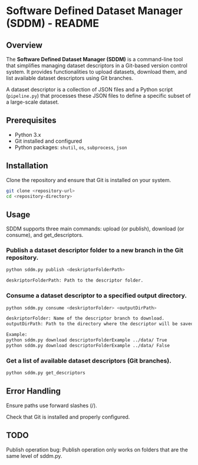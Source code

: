 # Software Defined Dataset Manager (SDDM) - README

## Overview
The **Software Defined Dataset Manager (SDDM)** is a command-line tool that simplifies managing dataset descriptors in a Git-based version control system. It provides functionalities to upload datasets, download them, and list available dataset descriptors using Git branches.

A dataset descriptor is a collection of JSON files and a Python script (`pipeline.py`) that processes these JSON files to define a specific subset of a large-scale dataset.


## Prerequisites
- Python 3.x
- Git installed and configured
- Python packages: `shutil`, `os`, `subprocess`, `json`

## Installation
Clone the repository and ensure that Git is installed on your system.

```bash
git clone <repository-url>
cd <repository-directory>
```

## Usage
SDDM supports three main commands: upload (or publish), download (or consume), and get_descriptors.

### Publish a dataset descriptor folder to a new branch in the Git repository.

```bash
python sddm.py publish <deskriptorFolderPath>

deskriptorFolderPath: Path to the descriptor folder.
```

### Consume a dataset descriptor to a specified output directory.

```bash
python sddm.py consume <deskriptorFolder> <outputDirPath> 

deskriptorFolder: Name of the descriptor branch to download.
outputDirPath: Path to the directory where the descriptor will be saved.

Example:
python sddm.py download descriptorFolderExample ../data/ True
python sddm.py download descriptorFolderExample ../data/ False
```
### Get a list of available dataset descriptors (Git branches).

```bash
python sddm.py get_descriptors
```

## Error Handling
Ensure paths use forward slashes (/).

Check that Git is installed and properly configured.

## TODO

Publish operation bug: Publish operation only works on folders that are the same level of sddm.py.